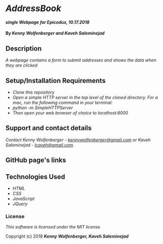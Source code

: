 # _AddressBook_

#### _single Webpage for Epicodus, 10.17.2018_

#### By _**Kenny Wolfenberger and Kaveh Saleminejad**_

## Description

_A webpage contains a form to submit addresses and shows the data when they are clicked_

## Setup/Installation Requirements

* _Clone this repository_
* _Open a simple HTTP server in the top level of the cloned directory. For a mac, run the following command in your terminal:_   
* _python -m SimpleHTTPServer_
* _Then open your web browser of choice to localhost:8000_

## Support and contact details

_Contact Kenny Wolfenberger - kennywolfenberger@gmail.com or Kaveh Saleminejad - lcaveh@gmail.com._

## GitHub page's links

## Technologies Used

* _HTML_
* _CSS_
* _JavaScript_
* _JQuery_

### License

*This software is licensed under the MIT license.*

Copyright (c) 2018 **_Kenny Wolfenberger, Kaveh Saleminejad_**
